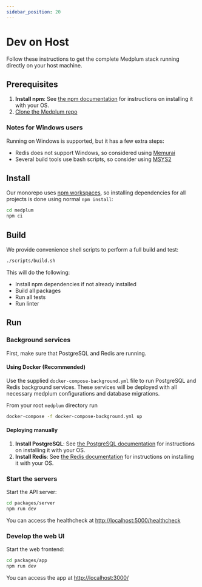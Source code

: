 ```yaml
---
sidebar_position: 20
---
```


# Dev on Host

Follow these instructions to get the complete Medplum stack running directly on your host machine.

## Prerequisites

1. **Install npm**: See [the npm documentation](https://docs.npmjs.com/downloading-and-installing-node-js-and-npm) for instructions on installing it with your OS.
1. [Clone the Medplum repo](./clone-the-repo)

### Notes for Windows users

Running on Windows is supported, but it has a few extra steps:

- Redis does not support Windows, so considered using [Memurai](https://www.memurai.com/)
- Several build tools use bash scripts, so consider using [MSYS2](https://www.msys2.org/)

## Install

Our monorepo uses [npm workspaces](https://docs.npmjs.com/cli/v7/using-npm/workspaces), so installing dependencies for all projects is done using normal `npm install`:

```sh
cd medplum
npm ci
```

## Build

We provide convenience shell scripts to perform a full build and test:

```sh
./scripts/build.sh
```

This will do the following:

- Install npm dependencies if not already installed
- Build all packages
- Run all tests
- Run linter

## Run

### Background services

First, make sure that PostgreSQL and Redis are running.

#### Using Docker (Recommended)

Use the supplied `docker-compose-background.yml` file to run PostgreSQL and Redis background services. These services will be deployed with all necessary medplum configurations and database migrations.

From your root `medplum` directory run

```sh
docker-compose -f docker-compose-background.yml up
```

#### Deploying manually

1. **Install PostgreSQL**: See [the PostgreSQL documentation](https://www.postgresql.org/download/) for instructions on installing it with your OS.
2. **Install Redis**: See [the Redis documentation](https://redis.io/download) for instructions on installing it with your OS.

### Start the servers

Start the API server:

```sh
cd packages/server
npm run dev
```

You can access the healthcheck at <http://localhost:5000/healthcheck>

### Develop the web UI

Start the web frontend:

```sh
cd packages/app
npm run dev
```

You can access the app at <http://localhost:3000/>
